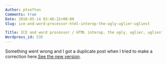 ```yaml
---
Author: ptsefton
Comments: true
Date: 2010-05-14 03:46:12+00:00
Slug: ice-and-word-processor-html-interop-the-ugly-uglier-ugliest

Title: ICE and word processor / HTML interop, the ugly, uglier, ugliest
Wordpress_id: 535
---
```


Something went wrong and I got a duplicate post when I tried to make a
correction here.[See the new
version](http://ptsefton.com/2010/05/14/ice-and-word-processor-html-interop-the-ugly-uglier-ugliest-2.htm).
